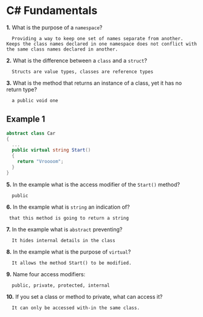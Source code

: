# C# Fundamentals


**1.** What is the purpose of a `namespace`?
<!-- enter you answer in the space below -->
```
  Providing a way to keep one set of names separate from another. Keeps the class names declared in one namespace does not conflict with the same class names declared in another.
```
**2.** What is the difference between a `class` and a `struct`?
<!-- enter you answer in the space below -->
```
  Structs are value types, classes are reference types
```
**3.** What is the method that returns an instance of a class, yet it has no return type?
<!-- enter you answer in the space below -->
```
  a public void one
```
## Example 1
```c#
abstract class Car
{
  ...
  public virtual string Start()
  {
    return "Vroooom";
  }
}
```
**5.** In the example what is the access modifier of the `Start()` method?
<!-- enter you answer in the space below -->
```
  public
```
**6.** In the example what is `string` an indication of?
<!-- enter you answer in the space below -->
```
 that this method is going to return a string
```
**7.** In the example what is `abstract` preventing?
<!-- enter you answer in the space below -->
```
  It hides internal details in the class
```
**8.** In the example what is the purpose of `virtual`?
<!-- enter you answer in the space below -->
```
  It allows the method Start() to be modified.
```
**9.** Name four access modifiers:
<!-- enter you answer in the space below -->
```
  public, private, protected, internal
```
**10.** If you set a class or method to private, what can access it?
<!-- enter you answer in the space below -->
```
  It can only be accessed with-in the same class.
```